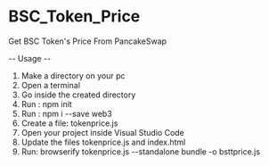 # BSC_Token_Price
Get BSC Token's Price From PancakeSwap

-- Usage --
1. Make a directory on your pc
2. Open a terminal 
3. Go inside the created directory
4. Run : npm init
5. Run : npm i --save web3
6. Create a file: tokenprice.js
7. Open your project inside Visual Studio Code
8. Update the files tokenprice.js and index.html
9. Run: browserify tokenprice.js --standalone bundle -o bsttprice.js
